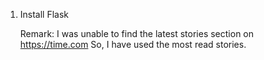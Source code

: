 1. Install Flask

   Remark: I was unable to find the latest stories section on https://time.com So, I have used the most read stories.
